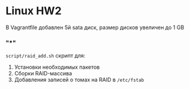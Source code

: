 # Linux HW2

В Vagrantfile добавлен 5й sata диск, размер дисков увеличен до 1 GB

### "*"

`script/raid_add.sh` скрипт для:
1. Установки необходимых пакетов
2. Сборки RAID-массива
3. Добавления записей о томах на RAID в `/etc/fstab` 
